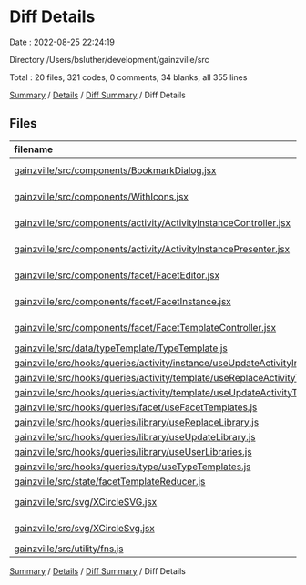 # Diff Details

Date : 2022-08-25 22:24:19

Directory /Users/bsluther/development/gainzville/src

Total : 20 files,  321 codes, 0 comments, 34 blanks, all 355 lines

[Summary](results.md) / [Details](details.md) / [Diff Summary](diff.md) / Diff Details

## Files
| filename | language | code | comment | blank | total |
| :--- | :--- | ---: | ---: | ---: | ---: |
| [gainzville/src/components/BookmarkDialog.jsx](/gainzville/src/components/BookmarkDialog.jsx) | JavaScript React | 15 | 0 | 0 | 15 |
| [gainzville/src/components/WithIcons.jsx](/gainzville/src/components/WithIcons.jsx) | JavaScript React | 12 | 0 | 3 | 15 |
| [gainzville/src/components/activity/ActivityInstanceController.jsx](/gainzville/src/components/activity/ActivityInstanceController.jsx) | JavaScript React | -6 | 0 | 2 | -4 |
| [gainzville/src/components/activity/ActivityInstancePresenter.jsx](/gainzville/src/components/activity/ActivityInstancePresenter.jsx) | JavaScript React | 12 | 0 | 0 | 12 |
| [gainzville/src/components/facet/FacetEditor.jsx](/gainzville/src/components/facet/FacetEditor.jsx) | JavaScript React | 171 | 0 | 18 | 189 |
| [gainzville/src/components/facet/FacetInstance.jsx](/gainzville/src/components/facet/FacetInstance.jsx) | JavaScript React | -1 | 0 | 0 | -1 |
| [gainzville/src/components/facet/FacetTemplateController.jsx](/gainzville/src/components/facet/FacetTemplateController.jsx) | JavaScript React | 3 | 0 | 0 | 3 |
| [gainzville/src/data/typeTemplate/TypeTemplate.js](/gainzville/src/data/typeTemplate/TypeTemplate.js) | JavaScript | 1 | 0 | -1 | 0 |
| [gainzville/src/hooks/queries/activity/instance/useUpdateActivityInstance.js](/gainzville/src/hooks/queries/activity/instance/useUpdateActivityInstance.js) | JavaScript | 39 | 0 | 4 | 43 |
| [gainzville/src/hooks/queries/activity/template/useReplaceActivityTemplate.js](/gainzville/src/hooks/queries/activity/template/useReplaceActivityTemplate.js) | JavaScript | 43 | 0 | 6 | 49 |
| [gainzville/src/hooks/queries/activity/template/useUpdateActivityTemplate.js](/gainzville/src/hooks/queries/activity/template/useUpdateActivityTemplate.js) | JavaScript | -43 | 0 | -6 | -49 |
| [gainzville/src/hooks/queries/facet/useFacetTemplates.js](/gainzville/src/hooks/queries/facet/useFacetTemplates.js) | JavaScript | 29 | 0 | 2 | 31 |
| [gainzville/src/hooks/queries/library/useReplaceLibrary.js](/gainzville/src/hooks/queries/library/useReplaceLibrary.js) | JavaScript | 73 | 0 | 7 | 80 |
| [gainzville/src/hooks/queries/library/useUpdateLibrary.js](/gainzville/src/hooks/queries/library/useUpdateLibrary.js) | JavaScript | -73 | 0 | -7 | -80 |
| [gainzville/src/hooks/queries/library/useUserLibraries.js](/gainzville/src/hooks/queries/library/useUserLibraries.js) | JavaScript | 4 | 0 | 2 | 6 |
| [gainzville/src/hooks/queries/type/useTypeTemplates.js](/gainzville/src/hooks/queries/type/useTypeTemplates.js) | JavaScript | 30 | 0 | 2 | 32 |
| [gainzville/src/state/facetTemplateReducer.js](/gainzville/src/state/facetTemplateReducer.js) | JavaScript | 7 | 0 | 1 | 8 |
| [gainzville/src/svg/XCircleSVG.jsx](/gainzville/src/svg/XCircleSVG.jsx) | JavaScript React | -15 | 0 | 0 | -15 |
| [gainzville/src/svg/XCircleSvg.jsx](/gainzville/src/svg/XCircleSvg.jsx) | JavaScript React | 17 | 0 | 1 | 18 |
| [gainzville/src/utility/fns.js](/gainzville/src/utility/fns.js) | JavaScript | 3 | 0 | 0 | 3 |

[Summary](results.md) / [Details](details.md) / [Diff Summary](diff.md) / Diff Details